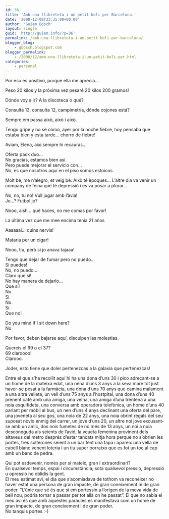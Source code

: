 ```yaml
---
id: 36
title: 'Amb una llibreteta i un petit boli per Barcelona.'
date: '2008-12-08T23:35:00+00:00'
author: 'Guiem Bosch'
layout: single
guid: 'http://guiem.info/?p=36'
permalink: /amb-una-llibreteta-i-un-petit-boli-per-barcelona/
blogger_blog:
    - gbosch.blogspot.com
blogger_permalink:
    - /2008/12/amb-una-llibreteta-i-un-petit-boli-per.html
categories:
    - personal
---
```


Por eso es positivo, porque ella me aprecia…

Peso 20 kilos y la próxima vez pesaré 20 kilos 200 gramos!

Dónde voy a ir? A la discoteca o qué?

Consulta 13, consulta 12, campimetría, dónde cojones está?

Sempre em passa això, això i això.

Tengo gripe y no sé cómo, ayer por la noche fiebre, hoy pensaba que estaba bien y esta tarde… chorro de fiebre!

Aviam, Elena, així sempre hi recauràs…

Oferta pack duo…  
No gracias, estamos bien así.  
Pero puede mejorar el servicio con…  
No, es que nosotros aquí en el piso somos estoicos.

Molt bé, me n’alegro, et veig bé. Això té èpoques… L’altre dia va venir un company de feina que té depressió i es va posar a plorar…

No, no, tu no! Vull jugar amb l’àvia!  
Jo…? Futbol jo?

Nooo, aish… qué haces, no me comas por favor!

La última vez que me mee encima tenía 21 años

Aaaaaai… quins nervis!

Mataria per un cigar!

Nooo, tiu, però si jo anava tajaaa!

Tengo que dejar de fumar pero no puedo…  
Sí puedes!  
No, no puedo…  
Claro que sí!  
No hay manera de dejarlo…  
Que sí!  
No.  
Sí.  
No.  
Sí.  
Que no!

Do you mind if I sit down here?  
No

Por favor, deben bajarse aquí, disculpen las molestias.

Quereis el 69 o el 37?  
69 claroooo!  
Clarooo.

Joder, esto tiene que doler pertenezcas a la galaxia que pertenezcas!

Entre el que s’ha recollit aquí hi ha una dona d’uns 30 i pico adreçant-se a un home de la mateixa edat, una nena d’uns 3 anys a la seva mare tot just haver-se pesat a la farmàcia, una dona d’uns 70 anys que camina malament a una altra velleta, un vell d’uns 75 anys a l’hostpital, una dona d’uns 40 prenent cafè amb una amiga, una veïna, una amiga d’una trentena a una noia esquifideta, una conversa amb operadora telefònica, un home d’uns 40 parlant per mòbil al bus, un nen d’uns 4 anys declinant una oferta del pare, una joveneta al seu gos, una noia de 22 anys, una noia obrint regals del seu suposat nòvio enmig del carrer, un jove d’uns 20, un altre noi jove excusant-se amb un amic, dos nois fumetes de no més de 13 anys, un noi a noia desconeguda als seients de l’avió, la veueta femenina provinent dels altaveus del metro després d’estar tancats mitja hora perquè no s’obrien les portes, tres solterones seient a un bar fent una tapa i apareix una vella de cabell blanc venent loteria i un tiu super borratxo que es fot un toc al cap amb un banc de pedra.

Qui pot esdevenir, només per sí mateix, gran i extraordinari?  
En qualsevol temps, espai i circumstància; sota qualsevol pressió, depressió u opressió no oblidis la gent.  
El meu estimat avi, el dia que s’acomiadava de tothom va reconèixer no haver estat una persona de gran impacte, de gran coneixement ni de gran poder. “L’únic que sé és que si em portessin a l’origen de la meva vida de bell nou, podria tornar a passar per tot allà on he passat”. El que no sabia el meu avi és que amb aquestes paraules es manifestava com un home de gran impacte, de gran coneixement i de gran poder.  
No tanquis portes :-)